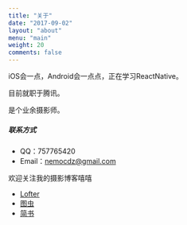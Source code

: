 ```yaml
---
title: "关于"
date: "2017-09-02"
layout: "about"
menu: "main"
weight: 20
comments: false
---
```


iOS会一点，Android会一点点，正在学习ReactNative。

目前就职于腾讯。

是个业余摄影师。

##### 联系方式

* QQ：757765420
* Email：nemocdz@gmail.com


欢迎关注我的摄影博客嘻嘻

* [Lofter](http://nemocdz.lofter.com/)
* [图虫](https://nemocdz.tuchong.com/)
* [简书](http://www.jianshu.com/u/6182291ed968)



